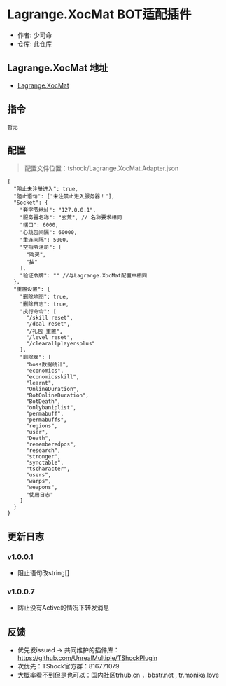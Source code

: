 # Lagrange.XocMat BOT适配插件

- 作者: 少司命
- 仓库: 此仓库

## Lagrange.XocMat 地址

- [Lagrange.XocMat](https://github.com/UnrealMultiple/XocMat)

## 指令

```
暂无  
```

## 配置

> 配置文件位置：tshock/Lagrange.XocMat.Adapter.json

```json5
{
  "阻止未注册进入": true,
  "阻止语句": ["未注禁止进入服务器！"],
  "Socket": {
    "套字节地址": "127.0.0.1",
    "服务器名称": "玄荒", // 名称要求相同
    "端口": 6000,
    "心跳包间隔": 60000,
    "重连间隔": 5000,
    "空指令注册": [
      "购买",
      "抽"
    ],
    "验证令牌": "" //与Lagrange.XocMat配置中相同
  },
  "重置设置": {
    "删除地图": true,
    "删除日志": true,
    "执行命令": [
      "/skill reset",
      "/deal reset",
      "/礼包 重置",
      "/level reset",
      "/clearallplayersplus"
    ],
    "删除表": [
      "boss数据统计",
      "economics",
      "economicsskill",
      "learnt",
      "OnlineDuration",
      "BotOnlineDuration",
      "BotDeath",
      "onlybaniplist",
      "permabuff",
      "permabuffs",
      "regions",
      "user",
      "Death",
      "rememberedpos",
      "research",
      "stronger",
      "synctable",
      "tscharacter",
      "users",
      "warps",
      "weapons",
      "使用日志"
    ]
  }
}
```

## 更新日志

### v1.0.0.1
- 阻止语句改string[]
### v1.0.0.7
- 防止没有Active的情况下转发消息

## 反馈

- 优先发issued -> 共同维护的插件库：https://github.com/UnrealMultiple/TShockPlugin
- 次优先：TShock官方群：816771079
- 大概率看不到但是也可以：国内社区trhub.cn ，bbstr.net , tr.monika.love

